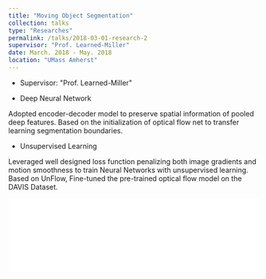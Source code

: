 ```yaml
---
title: "Moving Object Segmentation"
collection: talks
type: "Researches"
permalink: /talks/2018-03-01-research-2
supervisor: "Prof. Learned-Miller"
date: March. 2018 - May. 2018
location: "UMass Amherst"
---
```


* Supervisor: "Prof. Learned-Miller"

* Deep Neural Network

Adopted encoder-decoder model to preserve spatial information of pooled deep features. Based on the initialization of optical flow net to transfer learning segmentation boundaries.

* Unsupervised Learning

Leveraged well designed loss function penalizing both image gradients and motion smoothness to train Neural Networks with unsupervised learning. Based on UnFlow, Fine-tuned the pre-trained optical flow model on the DAVIS Dataset.

<embed src="/files/research-3.pdf#toolbar=0" type="application/pdf" width="100%" height="auto" />